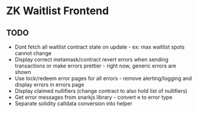 # ZK Waitlist Frontend

## TODO
- Dont fetch all waitlist contract state on update - ex: max waitlist spots cannot change
- Display correct metamask/contract revert errors when sending transactions or make errors prettier - right now, generic errors are shown
- Use lock/redeem error pages for all errors - remove alerting/logging and display errors in errors page
- Display claimed nullifiers (change contract to also hold list of nullifiers)
- Get error messages from snarkjs library - convert e to error type
- Separate solidity calldata conversion into helper